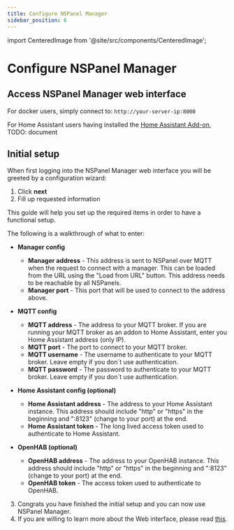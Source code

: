 ```yaml
---
title: Configure NSPanel Manager
sidebar_position: 6
---
```

import CenteredImage from '@site/src/components/CenteredImage';

# Configure NSPanel Manager

## Access NSPanel Manager web interface

For docker users, simply connect to: `http://your-server-ip:8000`

For Home Assistant users having installed the [Home Assistant Add-on](./install/installation-guide-home-assistant), TODO: document

## Initial setup

When first logging into the NSPanel Manager web interface you will be greeted by a configuration wizard:

<CenteredImage src="/images/doc/initial_setup_popup.png" alt="Configuration wizard" figureNumber={1} />

1. Click **next**
2. Fill up requested information

This guide will help you set up the required items in order to have a functional setup.

The following is a walkthrough of what to enter:
* **Manager config**
    * **Manager address** - This address is sent to NSPanel over MQTT when the request to connect with a manager.
      This can be loaded from the URL using the "Load from URL" button. This address needs to be reachable by all
      NSPanels.
    * **Manager port** - This port that will be used to connect to the address above.

* **MQTT config**
    * **MQTT address** - The address to your MQTT broker. If you are running your MQTT broker as an addon to
      Home Assistant, enter you Home Assistant address (only IP).
    * **MQTT port** - The port to connect to your MQTT broker.
    * **MQTT username** - The username to authenticate to your MQTT broker. Leave empty if you don´t use authentication.
    * **MQTT password** - The password to authenticate to your MQTT broker. Leave empty if you don´t use authentication.

* **Home Assistant config (optional)**
    * **Home Assistant address** - The address to your Home Assistant instance. This address should include "http"
      or "https" in the beginning and ":8123" (change to your port) at the end.
    * **Home Assistant token** - The long lived access token used to authenticate to Home Assistant.

* **OpenHAB (optional)**
    * **OpenHAB address** - The address to your OpenHAB instance. This address should include "http" or "https" in
      the beginning and ":8123" (change to your port) at the end.
    * **OpenHAB token** - The access token used to authenticate to OpenHAB.

3. Congrats you have finished the initial setup and you can now use NSPanel Manager.
4. If you are willing to learn more about the Web interface, please read [this](./../web-interface).